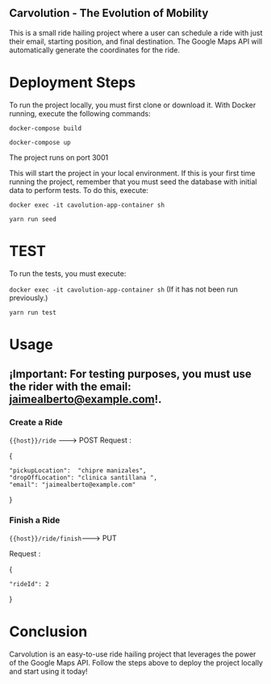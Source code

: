 ## Carvolution - The Evolution of Mobility

This is a small ride hailing project where a user can schedule a ride with just their email, starting position, and final destination. The Google Maps API will automatically generate the coordinates for the ride.

# Deployment Steps

To run the project locally, you must first clone or download it. With Docker running, execute the following commands:

`docker-compose build`

`docker-compose up`

The project runs on port 3001

This will start the project in your local environment. If this is your first time running the project, remember that you must seed the database with initial data to perform tests. To do this, execute:

`docker exec -it cavolution-app-container sh`

`yarn run seed`

# TEST

To run the tests, you must execute:

`docker exec -it cavolution-app-container sh` (If it has not been run previously.)

`yarn run test`

# Usage
## ¡Important: For testing purposes, you must use the rider with the email: jaimealberto@example.com!.

### Create a Ride
`{{host}}/ride` ---> POST 
Request : 

{

    "pickupLocation":  "chipre manizales",
    "dropOffLocation": "clinica santillana ",
    "email": "jaimealberto@example.com"
}


### Finish a Ride 

`{{host}}/ride/finish`---> PUT

Request : 


{

    "rideId": 2

}


# Conclusion

Carvolution is an easy-to-use ride hailing project that leverages the power of the Google Maps API. Follow the steps above to deploy the project locally and start using it today!